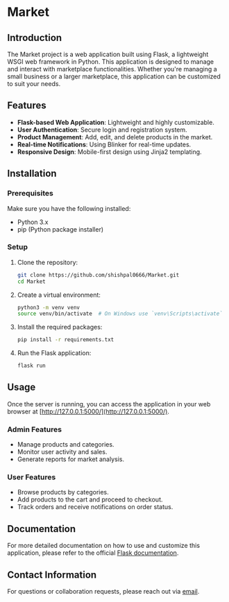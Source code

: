 # Market

## Introduction

The Market project is a web application built using Flask, a lightweight WSGI web framework in Python. This application is designed to manage and interact with marketplace functionalities. Whether you're managing a small business or a larger marketplace, this application can be customized to suit your needs.

## Features

- **Flask-based Web Application**: Lightweight and highly customizable.
- **User Authentication**: Secure login and registration system.
- **Product Management**: Add, edit, and delete products in the market.
- **Real-time Notifications**: Using Blinker for real-time updates.
- **Responsive Design**: Mobile-first design using Jinja2 templating.

## Installation

### Prerequisites

Make sure you have the following installed:

- Python 3.x
- pip (Python package installer)

### Setup

1. Clone the repository:

    ```bash
    git clone https://github.com/shishpal0666/Market.git
    cd Market
    ```

2. Create a virtual environment:

    ```bash
    python3 -m venv venv
    source venv/bin/activate  # On Windows use `venv\Scripts\activate`
    ```

3. Install the required packages:

    ```bash
    pip install -r requirements.txt
    ```

4. Run the Flask application:

    ```bash
    flask run
    ```

## Usage

Once the server is running, you can access the application in your web browser at [http://127.0.0.1:5000/](http://127.0.0.1:5000/).

### Admin Features

- Manage products and categories.
- Monitor user activity and sales.
- Generate reports for market analysis.

### User Features

- Browse products by categories.
- Add products to the cart and proceed to checkout.
- Track orders and receive notifications on order status.

## Documentation

For more detailed documentation on how to use and customize this application, please refer to the official [Flask documentation](https://flask.palletsprojects.com/).

## Contact Information

For questions or collaboration requests, please reach out via [email](mailto:shishpalpolampally@gmail.com).


